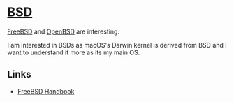 # [BSD](http://www.wikiwand.com/en/Berkeley_Software_Distribution)
[FreeBSD](https://www.freebsd.org/) and [OpenBSD](https://www.openbsd.org) are interesting.

I am interested in BSDs as macOS's Darwin kernel is derived from BSD and I want to understand it more as its my main OS.

## Links
- [FreeBSD Handbook](https://www.freebsd.org/doc/en_US.ISO8859-1/books/handbook/index.html)